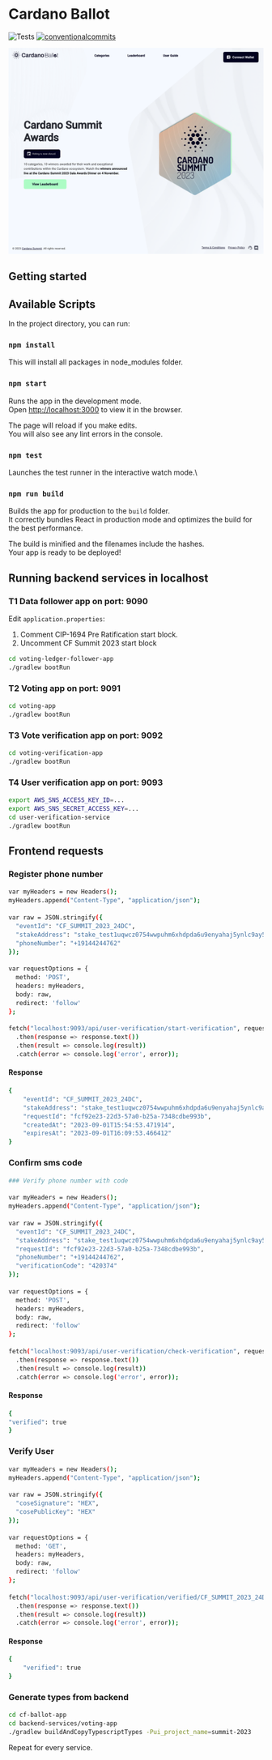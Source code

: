 # Cardano Ballot

<p align="left">
<img alt="Tests" src="https://github.com/cardano-foundation/cf-voting-app/actions/workflows/tests.yaml/badge.svg" />
<a href="https://conventionalcommits.org"><img alt="conventionalcommits" src="https://img.shields.io/badge/Conventional%20Commits-1.0.0-%23FE5196?logo=conventionalcommits" /></a>
</p>

![alt text](src/common/resources/images/intro.png)

## Getting started

## Available Scripts

In the project directory, you can run:

### `npm install`

This will install all packages in node_modules folder.

### `npm start`

Runs the app in the development mode.\
Open [http://localhost:3000](http://localhost:3000) to view it in the browser.

The page will reload if you make edits.\
You will also see any lint errors in the console.

### `npm test`

Launches the test runner in the interactive watch mode.\

### `npm run build`

Builds the app for production to the `build` folder.\
It correctly bundles React in production mode and optimizes the build for the best performance.

The build is minified and the filenames include the hashes.\
Your app is ready to be deployed!

## Running backend services in localhost

### T1 Data follower app on port: 9090
Edit ``application.properties``:
1. Comment CIP-1694 Pre Ratification start block.
2. Uncomment CF Summit 2023 start block
```bash
cd voting-ledger-follower-app
./gradlew bootRun

```
### T2 Voting app on port: 9091
```bash
cd voting-app
./gradlew bootRun
```
### T3 Vote verification app on port: 9092
```bash
cd voting-verification-app
./gradlew bootRun
```
### T4 User verification app on port: 9093
```bash
export AWS_SNS_ACCESS_KEY_ID=...
export AWS_SNS_SECRET_ACCESS_KEY=...
cd user-verification-service
./gradlew bootRun
```

## Frontend requests
### Register phone number
```bash
var myHeaders = new Headers();
myHeaders.append("Content-Type", "application/json");

var raw = JSON.stringify({
  "eventId": "CF_SUMMIT_2023_24DC",
  "stakeAddress": "stake_test1uqwcz0754wwpuhm6xhdpda6u9enyahaj5ynlc9ay5l4mlms4pyqyg",
  "phoneNumber": "+19144244762"
});

var requestOptions = {
  method: 'POST',
  headers: myHeaders,
  body: raw,
  redirect: 'follow'
};

fetch("localhost:9093/api/user-verification/start-verification", requestOptions)
  .then(response => response.text())
  .then(result => console.log(result))
  .catch(error => console.log('error', error));
```
#### Response
```bash
{
    "eventId": "CF_SUMMIT_2023_24DC",
    "stakeAddress": "stake_test1uqwcz0754wwpuhm6xhdpda6u9enyahaj5ynlc9ay5l4mlms4pyqyg",
    "requestId": "fcf92e23-22d3-57a0-b25a-7348cdbe993b",
    "createdAt": "2023-09-01T15:54:53.471914",
    "expiresAt": "2023-09-01T16:09:53.466412"
}
```
### Confirm sms code
```bash
### Verify phone number with code

var myHeaders = new Headers();
myHeaders.append("Content-Type", "application/json");

var raw = JSON.stringify({
  "eventId": "CF_SUMMIT_2023_24DC",
  "stakeAddress": "stake_test1uqwcz0754wwpuhm6xhdpda6u9enyahaj5ynlc9ay5l4mlms4pyqyg",
  "requestId": "fcf92e23-22d3-57a0-b25a-7348cdbe993b",
  "phoneNumber": "+19144244762",
  "verificationCode": "420374"
});

var requestOptions = {
  method: 'POST',
  headers: myHeaders,
  body: raw,
  redirect: 'follow'
};

fetch("localhost:9093/api/user-verification/check-verification", requestOptions)
  .then(response => response.text())
  .then(result => console.log(result))
  .catch(error => console.log('error', error));
```

#### Response
```bash
{
"verified": true
}
```

### Verify User
```bash
var myHeaders = new Headers();
myHeaders.append("Content-Type", "application/json");

var raw = JSON.stringify({
  "coseSignature": "HEX",
  "cosePublicKey": "HEX"
});

var requestOptions = {
  method: 'GET',
  headers: myHeaders,
  body: raw,
  redirect: 'follow'
};

fetch("localhost:9093/api/user-verification/verified/CF_SUMMIT_2023_24DC/stake_test1uqwcz0754wwpuhm6xhdpda6u9enyahaj5ynlc9ay5l4mlms4pyqyg", requestOptions)
  .then(response => response.text())
  .then(result => console.log(result))
  .catch(error => console.log('error', error));
  ```

#### Response
```bash
{
    "verified": true
}
```

### Generate types from backend
```bash
cd cf-ballot-app
cd backend-services/voting-app
./gradlew buildAndCopyTypescriptTypes -Pui_project_name=summit-2023
```
Repeat for every service.
